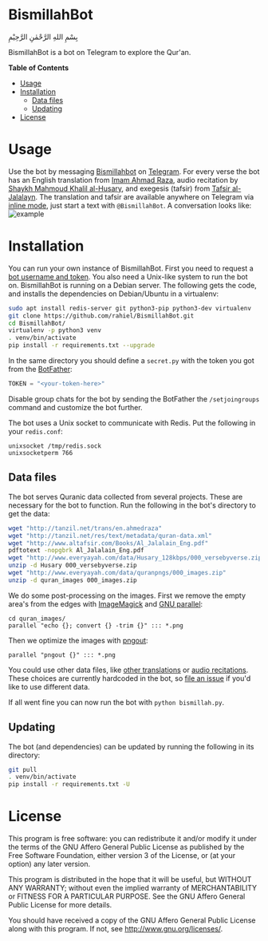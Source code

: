 # BismillahBot

بِسْمِ اللهِ الرَّحْمٰنِ الرَّحِيْمِ

BismillahBot is a bot on Telegram to explore the Qur'an.

<!-- markdown-toc start - Don't edit this section. Run M-x markdown-toc-generate-toc again -->
**Table of Contents**

- [Usage](#usage)
- [Installation](#installation)
    - [Data files](#data-files)
    - [Updating](#updating)
- [License](#license)

<!-- markdown-toc end -->

# Usage

Use the bot by messaging [Bismillahbot][] on [Telegram][]. For every verse the
bot has an English translation from [Imam Ahmad Raza][], audio recitation
by [Shaykh Mahmoud Khalil al-Husary][], and exegesis (tafsir)
from [Tafsir al-Jalalayn][]. The translation and tafsir are available anywhere
on Telegram via [inline mode][], just start a text with `@BismillahBot`. A
conversation looks like: ![example]

[BismillahBot]: https://telegram.me/BismillahBot
[Telegram]: https://telegram.org/
[Imam Ahmad Raza]: https://en.wikipedia.org/wiki/Ahmed_Raza_Khan_Barelvi
[Shaykh Mahmoud Khalil al-Husary]: https://en.wikipedia.org/wiki/Mahmoud_Khalil_Al-Hussary
[Tafsir al-Jalalayn]: http://www.altafsir.com/Al-Jalalayn.asp
[inline mode]: https://telegram.org/blog/inline-bots
[example]: https://i.imgur.com/kITXcHz.png "Example conversation"

# Installation

You can run your own instance of BismillahBot. First you need to request a
[bot username and token](https://core.telegram.org/bots#3-how-do-i-create-a-bot).
You also need a Unix-like system to run the bot on. BismillahBot is running on a
Debian server. The following gets the code, and installs the dependencies on
Debian/Ubuntu in a virtualenv:

```bash
sudo apt install redis-server git python3-pip python3-dev virtualenv
git clone https://github.com/rahiel/BismillahBot.git
cd BismillahBot/
virtualenv -p python3 venv
. venv/bin/activate
pip install -r requirements.txt --upgrade
```

In the same directory you should define a `secret.py` with the token you got
from the [BotFather](https://telegram.me/botfather):

```python
TOKEN = "<your-token-here>"
```

Disable group chats for the bot by sending the BotFather the `/setjoingroups`
command and customize the bot further.

The bot uses a Unix socket to communicate with Redis. Put the following in your
`redis.conf`:

```
unixsocket /tmp/redis.sock
unixsocketperm 766
```

## Data files

The bot serves Quranic data collected from several projects. These are necessary
for the bot to function. Run the following in the bot's directory to get the
data:

```bash
wget "http://tanzil.net/trans/en.ahmedraza"
wget "http://tanzil.net/res/text/metadata/quran-data.xml"
wget "http://www.altafsir.com/Books/Al_Jalalain_Eng.pdf"
pdftotext -nopgbrk Al_Jalalain_Eng.pdf
wget "http://www.everyayah.com/data/Husary_128kbps/000_versebyverse.zip"
unzip -d Husary 000_versebyverse.zip
wget "http://www.everyayah.com/data/quranpngs/000_images.zip"
unzip -d quran_images 000_images.zip
```

We do some post-processing on the images. First we remove the empty area's from
the edges with [ImageMagick](https://www.imagemagick.org/script/index.php) and
[GNU parallel](https://www.gnu.org/software/parallel/):
``` shell
cd quran_images/
parallel "echo {}; convert {} -trim {}" ::: *.png
```
Then we optimize the images with [pngout](http://www.jonof.id.au/kenutils):
``` shell
parallel "pngout {}" ::: *.png
```

You could use other data files, like
[other translations](http://tanzil.net/trans/) or
[audio recitations](http://www.everyayah.com/data/status.php). These choices are
currently hardcoded in the bot, so
[file an issue](https://github.com/rahiel/BismillahBot/issues/new) if you'd like
to use different data.

If all went fine you can now run the bot with `python bismillah.py`.

## Updating

The bot (and dependencies) can be updated by running the following in its
directory:

```bash
git pull
. venv/bin/activate
pip install -r requirements.txt -U
```

# License

This program is free software: you can redistribute it and/or modify it under
the terms of the GNU Affero General Public License as published by the Free
Software Foundation, either version 3 of the License, or (at your option) any
later version.

This program is distributed in the hope that it will be useful, but WITHOUT ANY
WARRANTY; without even the implied warranty of MERCHANTABILITY or FITNESS FOR A
PARTICULAR PURPOSE. See the GNU Affero General Public License for more details.

You should have received a copy of the GNU Affero General Public License along
with this program. If not, see <http://www.gnu.org/licenses/>.
